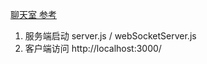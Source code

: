 
[聊天室 参考](http://www.root181.com/2019/04/21/node-jsws%E6%A8%A1%E5%9D%97%E5%AE%9E%E7%8E%B0websocket%E9%80%9A%E4%BF%A1%E8%81%8A%E5%A4%A9%E5%AE%A4%E6%A1%88%E4%BE%8B/)

1. 服务端启动 server.js / webSocketServer.js
2. 客户端访问 http://localhost:3000/
